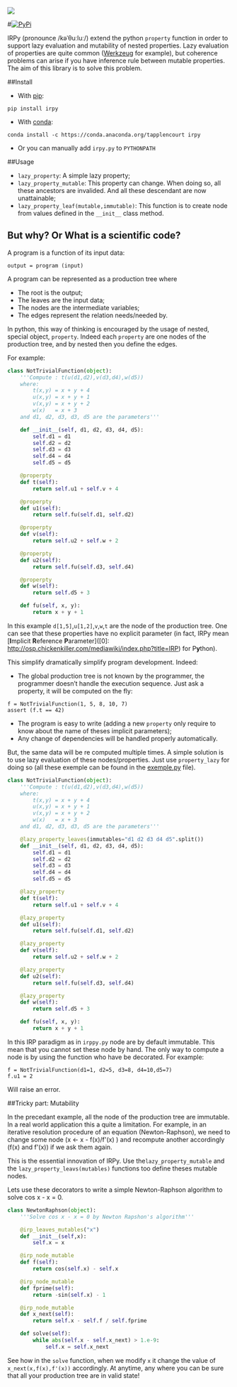 ![](https://zippy.gfycat.com/SarcasticOpenHedgehog.gif)

#[![PyPi](https://img.shields.io/pypi/v/irpy.svg)](https://pypi.python.org/pypi/irpy)

IRPy (pronounce /kəˈθuːluː/) extend the python `property` function in order to support lazy evaluation and mutability of nested properties.
Lazy evaluation of properties are quite common ([Werkzeug](http://werkzeug.pocoo.org/docs/0.11/utils/#werkzeug.utils.cached_property) for example),
but coherence problems can arise if you have inference rule between mutable properties. The aim of this library is to solve this problem.


##Install
- With [pip](https://pip.pypa.io/en/stable/):
```
pip install irpy
```
- With [conda](http://conda.pydata.org/docs/): 
```
conda install -c https://conda.anaconda.org/tapplencourt irpy
```
- Or you can manually add `irpy.py` to `PYTHONPATH` 

##Usage

- `lazy_property`: A simple lazy property;
- `lazy_property_mutable`: This property can change. When doing so, all these ancestors are invalided. And all these descendant are now unattainable;
- `lazy_property_leaf(mutable,immutable)`: This function is to create node from values defined in the `__init__` class method.

## But why? Or What is a scientific code?
A program is a function of its input data:
```
output = program (input)
```
A program can be represented as a production tree where
- The root is the output;
- The leaves are the input data; 
- The nodes are the intermediate variables;
- The edges represent the relation needs/needed by.

In python, this way of thinking is encouraged by the usage of nested, special object, `property`. Indeed each `property` are one nodes of the production tree, and by nested then you define the edges. 

For example:
```python
class NotTrivialFunction(object):
    '''Compute : t(u(d1,d2),v(d3,d4),w(d5))
    where:
        t(x,y) = x + y + 4
        u(x,y) = x + y + 1
        v(x,y) = x + y + 2
        w(x)   = x + 3
    and d1, d2, d3, d3, d5 are the parameters'''

    def __init__(self, d1, d2, d3, d4, d5):
        self.d1 = d1
        self.d2 = d2
        self.d3 = d3
        self.d4 = d4
        self.d5 = d5

    @properpty
    def t(self):
        return self.u1 + self.v + 4

    @properpty
    def u1(self):
        return self.fu(self.d1, self.d2)

    @properpty
    def v(self):
        return self.u2 + self.w + 2

    @properpty
    def u2(self):
        return self.fu(self.d3, self.d4)

    @properpty
    def w(self):
        return self.d5 + 3

    def fu(self, x, y):
        return x + y + 1

```

In this example `d[1,5]`,`u[1,2]`,`v`,`w`,`t` are the node of the production tree. One can see that these properties have no explicit parameter 
(in fact, IRPy mean [**I**mplicit **R**eference **P**arameter](\[0\]: http://osp.chickenkiller.com/mediawiki/index.php?title=IRP) for P**y**thon).

This simplify dramatically simplify program development. Indeed:
- The global production tree is not known by the programmer, the programmer doesn’t handle the execution sequence. Just ask a property, it will be computed on the fly:
```
f = NotTrivialFunction(1, 5, 8, 10, 7)
assert (f.t == 42)
```
- The program is easy to write (adding a new `property` only require to know about the name of theses implicit parameters); 
- Any change of dependencies will be handled properly automatically.


But, the same data will be re computed multiple times. A simple solution is to use lazy evaluation of these nodes/properties. Just use `property_lazy` for doing so 
(all these exemple can be found in the [exemple.py](https://github.com/TApplencourt/IRPy/blob/master/exemple.py) file).

```python
class NotTrivialFunction(object):
    '''Compute : t(u(d1,d2),v(d3,d4),w(d5))
    where:
        t(x,y) = x + y + 4
        u(x,y) = x + y + 1
        v(x,y) = x + y + 2
        w(x)   = x + 3
    and d1, d2, d3, d3, d5 are the parameters'''

    @lazy_property_leaves(immutables="d1 d2 d3 d4 d5".split())
    def __init__(self, d1, d2, d3, d4, d5):
        self.d1 = d1
        self.d2 = d2
        self.d3 = d3
        self.d4 = d4
        self.d5 = d5

    @lazy_property
    def t(self):
        return self.u1 + self.v + 4

    @lazy_property
    def u1(self):
        return self.fu(self.d1, self.d2)

    @lazy_property
    def v(self):
        return self.u2 + self.w + 2

    @lazy_property
    def u2(self):
        return self.fu(self.d3, self.d4)

    @lazy_property
    def w(self):
        return self.d5 + 3

    def fu(self, x, y):
        return x + y + 1
```
In this IRP paradigm as in `irppy.py` node are by default immutable. This mean that you cannot set these node by hand. The only way to compute a node is by using the function who have be decorated. 
For example:

```
f = NotTrivialFunction(d1=1, d2=5, d3=8, d4=10,d5=7)
f.u1 = 2
```
Will raise an error.


##Tricky part: Mutability

In the precedant example, all the node of the production tree are immutable. In a real world application this a quite a limitation.
For example, in an iterative resolution procedure of an equation (Newton-Raphson), we need to change some node (x <- x - f(x)/f'(x) ) and recompute another accordingly (f(x) and f'(x)) if we ask them again.

This is the essential innovation of IRPy. Use the`lazy_property_mutable` and the `lazy_property_leavs(mutables)` functions too define theses mutable nodes.

Lets use these decorators to write a simple Newton-Raphson algorithm to solve cos x - x = 0.
```python
class NewtonRaphson(object):
    '''Solve cos x - x = 0 by Newton Rapshon's algorithm'''

    @irp_leaves_mutables("x")
    def __init__(self,x):
        self.x = x        

    @irp_node_mutable
    def f(self):
        return cos(self.x) - self.x

    @irp_node_mutable
    def fprime(self):
        return -sin(self.x) - 1

    @irp_node_mutable
    def x_next(self):
        return self.x - self.f / self.fprime

    def solve(self):
        while abs(self.x - self.x_next) > 1.e-9:
            self.x = self.x_next
```

See how in the `solve` function, when we modify `x` it change the value of `x_next(x,f(x),f'(x))` accordingly. At anytime, any where you can be sure that all your production tree are in valid state!

